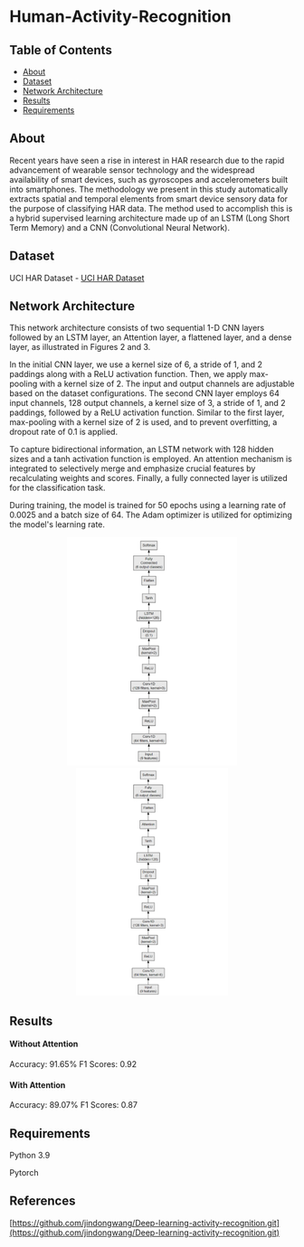 # Human-Activity-Recognition

## Table of Contents
- [About](#about)
- [Dataset](#dataset)
- [Network Architecture](#network-architecture)
- [Results](#results)
- [Requirements](#requirements)

## About
Recent years have seen a rise in interest in HAR research due to the rapid advancement of wearable sensor technology and the widespread availability of smart devices, such as gyroscopes and accelerometers built into smartphones. The methodology we present in this study automatically extracts spatial and temporal elements from smart device sensory data for the purpose of classifying HAR data. The method used to accomplish this is a hybrid supervised learning architecture made up of an LSTM (Long Short Term Memory) and a CNN (Convolutional Neural Network).

## Dataset 

UCI HAR Dataset - [UCI HAR Dataset](https://archive.ics.uci.edu/dataset/240/human+activity+recognition+using+smartphones)

## Network Architecture

This network architecture consists of two sequential 1-D CNN layers followed by an LSTM layer, an Attention layer, a flattened layer, and a dense layer, as illustrated in Figures 2 and 3.

In the initial CNN layer, we use a kernel size of 6, a stride of 1, and 2 paddings along with a ReLU activation function. Then, we apply max-pooling with a kernel size of 2. The input and output channels are adjustable based on the dataset configurations. The second CNN layer employs 64 input channels, 128 output channels, a kernel size of 3, a stride of 1, and 2 paddings, followed by a ReLU activation function. Similar to the first layer, max-pooling with a kernel size of 2 is used, and to prevent overfitting, a dropout rate of 0.1 is applied.

To capture bidirectional information, an LSTM network with 128 hidden sizes and a tanh activation function is employed. An attention mechanism is integrated to selectively merge and emphasize crucial features by recalculating weights and scores. Finally, a fully connected layer is utilized for the classification task.

During training, the model is trained for 50 epochs using a learning rate of 0.0025 and a batch size of 64. The Adam optimizer is utilized for optimizing the model's learning rate.

<p align="center">
<img src="https://github.com/dot0-0/Human-Activity-Recognition/blob/main/HAR_NN.png" alt="CNN-LSTM" width="300"> <img src="https://github.com/dot0-0/Human-Activity-Recognition/blob/main/HAR_NN_Att.png" alt="CNN-LSTM-Att" height="403.8">
</p>

## Results
#### Without Attention
Accuracy: 91.65%
F1 Scores: 0.92

#### With Attention
Accuracy: 89.07%
F1 Scores: 0.87

## Requirements

Python 3.9

Pytorch 

## References

[https://github.com/jindongwang/Deep-learning-activity-recognition.git](https://github.com/jindongwang/Deep-learning-activity-recognition.git) 

